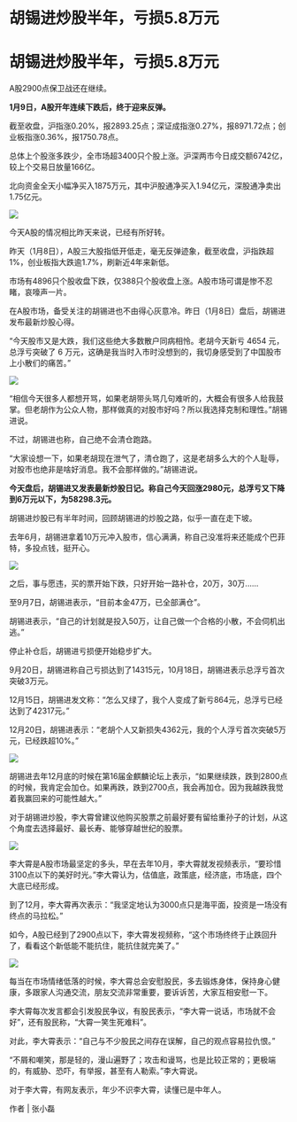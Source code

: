 # 胡锡进炒股半年，亏损5.8万元

# 胡锡进炒股半年，亏损5.8万元

A股2900点保卫战还在继续。

**1月9日，A股开年连续下跌后，终于迎来反弹。**

截至收盘，沪指涨0.20%，报2893.25点；深证成指涨0.27%，报8971.72点；创业板指涨0.36%，报1750.78点。

总体上个股涨多跌少，全市场超3400只个股上涨。沪深两市今日成交额6742亿，较上个交易日放量166亿。

北向资金全天小幅净买入1875万元，其中沪股通净买入1.94亿元，深股通净卖出1.75亿元。

![](https://inews.gtimg.com/om_bt/O0rB2chdtD_4aIi7gug0LkAYrOW_2PSH8w1pDj5SFwrDMAA/1000)

今天A股的情况相比昨天来说，已经有所好转。

昨天（1月8日），A股三大股指低开低走，毫无反弹迹象，截至收盘，沪指跌超1%，创业板指大跌逾1.7%，刷新近4年来新低。

市场有4896只个股收盘下跌，仅388只个股收盘上涨。A股市场可谓是惨不忍睹，哀嚎声一片。

在A股市场，备受关注的胡锡进也不由得心灰意冷。昨日（1月8日）盘后，胡锡进发布最新炒股心得。

“今天股市又是大跌，我们这些绝大多数散户同病相怜。老胡今天新亏 4654 元，总浮亏突破了 6
万元，这确是我当时入市时没想到的，我切身感受到了中国股市上小散们的痛苦。”

![](https://inews.gtimg.com/om_bt/O4ZxC1rNSsGIDUHKiXSC6B0uFKnen1Juzk5VhFJs239WsAA/1000)

“相信今天很多人都想开骂，如果老胡带头骂几句难听的，大概会有很多人给我鼓掌。但老胡作为公众人物，那样做真的对股市好吗？所以我选择克制和理性。”胡锡进说。

不过，胡锡进也称，自己绝不会清仓跑路。

“大家设想一下，如果老胡现在泄气了，清仓跑了，这是老胡多么大的个人耻辱，对股市也绝非是啥好消息。我不会那样做的。”胡锡进说。

**今天盘后，胡锡进又发表最新炒股日记。称自己今天回涨2980元，总浮亏又下降到6万元以下，为58298.3元。**

胡锡进炒股已有半年时间，回顾胡锡进的炒股之路，似乎一直在走下坡。

去年6月，胡锡进拿着10万元冲入股市，信心满满，称自己没准将来还能成个巴菲特，多投点钱，挺开心。

![](https://inews.gtimg.com/om_bt/OxqqXq7wSI_H4gnPQsSYsOb4dMrbBWMwKO-f2Xgmy_j_sAA/1000)

之后，事与愿违，买的票开始下跌，只好开始一路补仓，20万，30万......

至9月7日，胡锡进表示，“目前本金47万，已全部满仓”。

胡锡进表示，“自己的计划就是投入50万，让自己做一个合格的小散，不会伺机出逃。”

停止补仓后，胡锡进亏损便开始稳步扩大。

9月20日，胡锡进称自己亏损达到了14315元，10月18日，胡锡进表示总浮亏首次突破3万元。

12月15日，胡锡进发文称：“怎么又绿了，我个人变成了新亏864元，总浮亏已经达到了42317元。”

12月20日，胡锡进表示：“老胡个人又新损失4362元，我的个人浮亏首次突破5万元，已经跌超10%。”

![](https://inews.gtimg.com/om_bt/O96YtUEzeYBWWVZP5z_SMLCu389eV5Jacwr8dKyQA55OIAA/1000)

胡锡进去年12月底的时候在第16届金麒麟论坛上表示，“如果继续跌，跌到2800点的时候，我肯定会加仓。如果再跌，跌到2700点，我会再加仓。因为我越跌我觉着我赢回来的可能性越大。”

对于胡锡进炒股，李大霄曾建议他购买股票之前最好要有留给重孙子的计划，从这个角度去选择最好、最长寿、能够穿越世纪的股票。

![](https://inews.gtimg.com/om_bt/OpKd76-fr0rZBkh3b7u9plW9CdKCwdDO_VYqaQ3rQzEvMAA/1000)

李大霄是A股市场最坚定的多头，早在去年10月，李大霄就发视频表示，“要珍惜3100点以下的美好时光。”李大霄认为，估值底，政策底，经济底，市场底，四个大底已经形成。

到了12月，李大霄再次表示：“我坚定地认为3000点只是海平面，投资是一场没有终点的马拉松。”

如今，A股已经到了2900点以下，李大霄发视频称，“这个市场终终于止跌回升了，看看这个新低能不能抗住，能抗住就完美了。”

![](https://inews.gtimg.com/om_bt/OcvAZL3VPoOIpAn_pC7PV_UvZEXKEit_Qg24krZjBLJcYAA/1000)

每当在市场情绪低落的时候，李大霄总会安慰股民，多去锻炼身体，保持身心健康，多跟家人沟通交流，朋友交流非常重要，要诉诉苦，大家互相安慰一下。

李大霄每次发言都会引发股民争议，有股民表示，“李大霄一说话，市场就不会好”，还有股民称，“大霄一笑生死难料”。

对此，李大霄表示：“自己与不少股民之间存在误解，自己的观点容易拉仇恨。”

“不屑和嘲笑，那是轻的，漫山遍野了；攻击和谩骂，也是比较正常的；更极端的，有威胁、恐吓，有举报，甚至有人勒索。”李大霄说。

对于李大霄，有网友表示，年少不识李大霄，读懂已是中年人。

作者 | 张小磊

